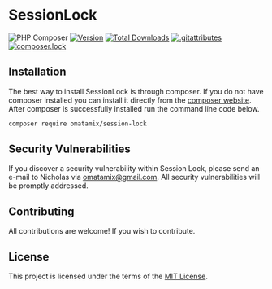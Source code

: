 # SessionLock

![PHP Composer](https://github.com/omatamix/session-lock/workflows/PHP%20Composer/badge.svg)
[![Version](https://poser.pugx.org/omatamix/session-lock/version)](//packagist.org/packages/omatamix/password-lock)
[![Total Downloads](https://poser.pugx.org/omatamix/session-lock/downloads)](//packagist.org/packages/omatamix/password-lock)
[![.gitattributes](https://poser.pugx.org/omatamix/session-lock/gitattributes)](//packagist.org/packages/omatamix/password-lock)
[![composer.lock](https://poser.pugx.org/omatamix/session-lock/composerlock)](//packagist.org/packages/omatamix/password-lock)

## Installation

The best way to install SessionLock is through composer. If you do not have composer installed you can install it directly from the [composer website](https://getcomposer.org/). After composer is successfully installed run the command line code below.

```sh
composer require omatamix/session-lock
```

## Security Vulnerabilities

If you discover a security vulnerability within Session Lock, please send an e-mail to Nicholas via [omatamix@gmail.com](mailto:omatamix@gmail.com). All security vulnerabilities will be promptly addressed.

## Contributing

All contributions are welcome! If you wish to contribute.

## License

This project is licensed under the terms of the [MIT License](https://opensource.org/licenses/MIT).
